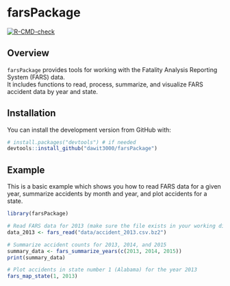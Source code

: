 # farsPackage

[![R-CMD-check](https://github.com/dawit3000/farsPackage/actions/workflows/R-CMD-check.yaml/badge.svg)](https://github.com/dawit3000/farsPackage/actions/workflows/R-CMD-check.yaml)


## Overview

`farsPackage` provides tools for working with the Fatality Analysis Reporting System (FARS) data.  
It includes functions to read, process, summarize, and visualize FARS accident data by year and state.

## Installation

You can install the development version from GitHub with:

```r
# install.packages("devtools") # if needed
devtools::install_github("dawit3000/farsPackage")

```

## Example


This is a basic example which shows you how to read FARS data for a given year, summarize accidents by month and year, and plot accidents for a state.

```r
library(farsPackage)

# Read FARS data for 2013 (make sure the file exists in your working directory or specify full path)
data_2013 <- fars_read("data/accident_2013.csv.bz2")

# Summarize accident counts for 2013, 2014, and 2015
summary_data <- fars_summarize_years(c(2013, 2014, 2015))
print(summary_data)

# Plot accidents in state number 1 (Alabama) for the year 2013
fars_map_state(1, 2013)
